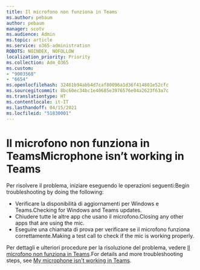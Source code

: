 ```yaml
---
title: Il microfono non funziona in Teams
ms.author: pebaum
author: pebaum
manager: scotv
ms.audience: Admin
ms.topic: article
ms.service: o365-administration
ROBOTS: NOINDEX, NOFOLLOW
localization_priority: Priority
ms.collection: Adm_O365
ms.custom:
- "9003568"
- "6654"
ms.openlocfilehash: 32461b94abb4d7caf80096a1d36f414801e52cfc
ms.sourcegitcommit: 8bc60ec34bc1e40685e3976576e04a2623f63a7c
ms.translationtype: HT
ms.contentlocale: it-IT
ms.lasthandoff: 04/15/2021
ms.locfileid: "51830001"
---
```

# <a name="microphone-isnt-working-in-teams"></a><span data-ttu-id="93832-102">Il microfono non funziona in Teams</span><span class="sxs-lookup"><span data-stu-id="93832-102">Microphone isn’t working in Teams</span></span>

<span data-ttu-id="93832-103">Per risolvere il problema, iniziare eseguendo le operazioni seguenti:</span><span class="sxs-lookup"><span data-stu-id="93832-103">Begin troubleshooting by doing the following:</span></span>

- <span data-ttu-id="93832-104">Verificare la disponibilità di aggiornamenti per Windows e Teams.</span><span class="sxs-lookup"><span data-stu-id="93832-104">Checking for Windows and Teams updates.</span></span>
- <span data-ttu-id="93832-105">Chiudere tutte le altre app che usano il microfono.</span><span class="sxs-lookup"><span data-stu-id="93832-105">Closing any other apps that are using the mic.</span></span>
- <span data-ttu-id="93832-106">Eseguire una chiamata di prova per verificare se il microfono funziona correttamente.</span><span class="sxs-lookup"><span data-stu-id="93832-106">Making a test call to check if the mic is working properly.</span></span>

<span data-ttu-id="93832-107">Per dettagli e ulteriori procedure per la risoluzione del problema, vedere [Il microfono non funziona in Teams](https://support.microsoft.com/office/666d1123-9dd0-4a31-ad2e-a758b204f33a).</span><span class="sxs-lookup"><span data-stu-id="93832-107">For details and more troubleshooting steps, see [My microphone isn't working in Teams](https://support.microsoft.com/office/666d1123-9dd0-4a31-ad2e-a758b204f33a).</span></span>
